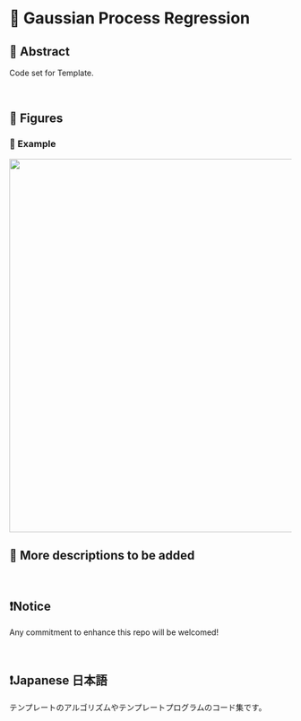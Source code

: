 # 💖 Gaussian Process Regression

## 🌟 Abstract

Code set for Template.






<br>

## 🌟 Figures

### 🎇 Example

<img name="" src="https://github.com/aki32/aki32-utilities/raw/main/9_Assets/Images/A01_C_3001_Example.png" width="666">






<br>

## 🌟 More descriptions to be added






<br>

## ❗Notice

Any commitment to enhance this repo will be welcomed!




<br>

## ❗Japanese 日本語

テンプレートのアルゴリズムやテンプレートプログラムのコード集です。





<br>
